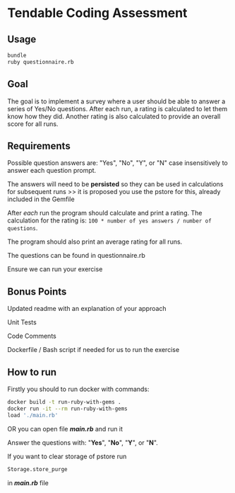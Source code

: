 # Tendable Coding Assessment

## Usage

```sh
bundle
ruby questionnaire.rb
```

## Goal

The goal is to implement a survey where a user should be able to answer a series of Yes/No questions. After each run, a rating is calculated to let them know how they did. Another rating is also calculated to provide an overall score for all runs.

## Requirements

Possible question answers are: "Yes", "No", "Y", or "N" case insensitively to answer each question prompt.

The answers will need to be **persisted** so they can be used in calculations for subsequent runs >> it is proposed you use the pstore for this, already included in the Gemfile

After _each_ run the program should calculate and print a rating. The calculation for the rating is: `100 * number of yes answers / number of questions`.

The program should also print an average rating for all runs.

The questions can be found in questionnaire.rb

Ensure we can run your exercise

## Bonus Points

Updated readme with an explanation of your approach

Unit Tests

Code Comments

Dockerfile / Bash script if needed for us to run the exercise

## How to run

Firstly you should to run docker with commands:

```sh
docker build -t run-ruby-with-gems .
docker run -it --rm run-ruby-with-gems
load './main.rb'
```

OR you can open file _**main.rb**_ and run it

Answer the questions with: "**Yes**", "**No**", "**Y**", or "**N**".

If you want to clear storage of pstore run 
```sh
Storage.store_purge
```
in _**main.rb**_ file